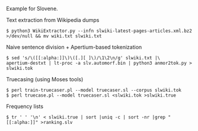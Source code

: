 Example for Slovene. 

Text extraction from Wikipedia dumps

~~~~
$ python3 WikiExtractor.py --infn slwiki-latest-pages-articles.xml.bz2 >/dev/null && mv wiki.txt slwiki.txt
~~~~

Naive sentence division + Apertium-based tokenization

~~~~
$ sed 's/\([[:alpha:]]\)\([.][ ]\)/\1\2\n/g' slwiki.txt |\
apertium-destxt | lt-proc -a slv.automorf.bin | python3 anmor2tok.py > slwiki.tok
~~~~

Truecasing (using Moses tools)
~~~~
$ perl train-truecaser.pl --model truecaser.sl --corpus slwiki.tok
$ perl truecase.pl --model truecaser.sl <slwiki.tok >slwiki.true
~~~~

Frequency lists
~~~~
$ tr ' ' '\n' < slwiki.true | sort |uniq -c | sort -nr |grep "[[:alpha:]]" >ranking.slv
~~~~
